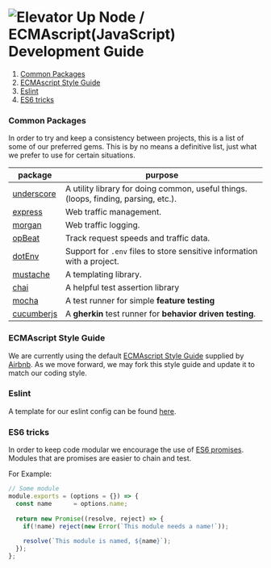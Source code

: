 # ![Elevator Up](http://elevatorup.com/img/eulogo-87259dc5.png)  Node / ECMAscript(JavaScript) Development Guide

1. [Common Packages](#common-packages)
2. [ECMAscript Style Guide](#javascript-style-guide)
3. [Eslint](#eslint)
4. [ES6 tricks](#es6-tricks)

### Common Packages
In order to try and keep a consistency between projects, this is a list of some of our preferred gems. This is by no means a definitive list, just what we prefer to use for certain situations.

| package | purpose |
| --- | --- |
| [underscore](underscorejs.org) | A utility library for doing common, useful things. (loops, finding, parsing, etc.). |
| [express](https://expressjs.com/) | Web traffic management. |
| [morgan](https://github.com/expressjs/morgan) | Web traffic logging. |
| [opBeat](https://opbeat.com/nodejs/) | Track request speeds and traffic data. |
| [dotEnv](https://github.com/motdotla/dotenv) | Support for `.env` files to store sensitive information with a project. |
| [mustache](https://github.com/janl/mustache.js) | A templating library. |
| [chai](http://chaijs.com/) | A helpful test assertion library |
| [mocha](https://mochajs.org/) | A test runner for simple **feature testing** |
| [cucumberjs](https://github.com/cucumber/cucumber-js) | A **gherkin** test runner for **behavior driven testing**. |

### ECMAscript Style Guide
We are currently using the default [ECMAscript Style Guide](https://github.com/airbnb/javascript) supplied by [Airbnb](http://airbnb.io/).
As we move forward, we may fork this style guide and update it to match our coding style.

### Eslint
A template for our eslint config can be found [here](templates/javascript/eslint.js).

### ES6 tricks
In order to keep code modular we encourage the use of [ES6 promises](http://www.datchley.name/es6-promises/).  Modules that are promises are easier to chain and test.

For Example:
```javascript
// Some module
module.exports = (options = {}) => {
  const name      = options.name;
  
  return new Promise((resolve, reject) => {
    if(!name) reject(new Error(`This module needs a name!`));
    
    resolve(`This module is named, ${name}`);
  });
};
```